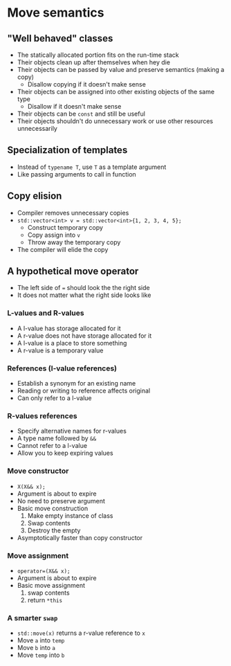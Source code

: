 # Move semantics

## "Well behaved" classes

- The statically allocated portion fits on the run-time stack
- Their objects clean up after themselves when hey die
- Their objects can be passed by value and preserve semantics (making a copy)
	- Disallow copying if it doesn't make sense
- Their objects can be assigned into other existing objects of the same type
	- Disallow if it doesn't make sense
- Their objects can be `const` and still be useful
- Their objects shouldn't do unnecessary work or use other resources unnecessarily

## Specialization of templates

- Instead of `typename T`, use `T` as a template argument
- Like passing arguments to call in function

## Copy elision

- Compiler removes unnecessary copies
- `std::vector<int> v = std::vector<int>{1, 2, 3, 4, 5};`
	- Construct temporary copy
	- Copy assign into `v`
	- Throw away the temporary copy
- The compiler will elide the copy

## A hypothetical move operator

- The left side of `=` should look the the right side
- It does not matter what the right side looks like

### L-values and R-values

- A l-value has storage allocated for it
- A r-value does not have storage allocated for it
- A l-value is a place to store something
- A r-value is a temporary value

### References (l-value references)

- Establish a synonym for an existing name
- Reading or writing to reference affects original
- Can only refer to a l-value

### R-values references

- Specify alternative names for r-values
- A type name followed by `&&`
- Cannot refer to a l-value
- Allow you to keep expiring values

### Move constructor

- `X(X&& x);`
- Argument is about to expire
- No need to preserve argument
- Basic move construction
	1) Make empty instance of class
	2) Swap contents
	3) Destroy the empty
- Asymptotically faster than copy constructor

### Move assignment

- `operator=(X&& x);`
- Argument is about to expire
- Basic move assignment
	1) swap contents
	2) return `*this`

### A smarter `swap`

- `std::move(x)` returns a r-value reference to `x`
- Move `a` into `temp`
- Move `b` into `a`
- Move `temp` into `b`